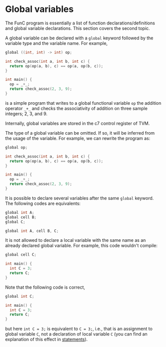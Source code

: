 # Global variables
The FunC program is essentially a list of function declarations/definitions and global variable declarations. This section covers the second topic.

A global variable can be declared with a `global` keyword followed by the variable type and the variable name. For example,
```cpp
global ((int, int) -> int) op;

int check_assoc(int a, int b, int c) {
  return op(op(a, b), c) == op(a, op(b, c));
}

int main() {
  op = _+_;
  return check_assoc(2, 3, 9);
}
```
is a simple program that writes to a global functional variable `op` the addition operator `_+_` and checks the associativity of addition on three sample integers; 2, 3, and 9.

Internally, global variables are stored in the c7 control register of TVM.

The type of a global variable can be omitted. If so, it will be inferred from the usage of the variable. For example, we can rewrite the program as:
```cpp
global op;

int check_assoc(int a, int b, int c) {
  return op(op(a, b), c) == op(a, op(b, c));
}

int main() {
  op = _+_;
  return check_assoc(2, 3, 9);
}
```

It is possible to declare several variables after the same `global` keyword. The following codes are equivalents:
```cpp
global int A;
global cell B;
global C;
```
```cpp
global int A, cell B, C;
```

It is not allowed to declare a local variable with the same name as an already declared global variable. For example, this code wouldn't compile:
```cpp
global cell C;

int main() {
  int C = 3;
  return C;
}
```
Note that the following code is correct,
```cpp
global int C;

int main() {
  int C = 3;
  return C;
}
```
but here `int C = 3;` is equivalent to `C = 3;`, i.e., that is an assignment to global variable `C`, not a declaration of local variable `C` (you can find an explanation of this effect in [statements](/develop/func/statements#variable-declaration)).
